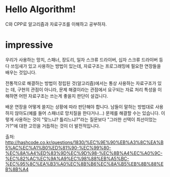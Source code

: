 # Hello Algorithm!

C와 CPP로 알고리즘과 자료구조를 이해하고 공부하자.

# impressive

우리가 사용하는 망치, 스패너, 장도리, 일자 스크류 드라이버, 십자 스크류 드라이버 등 다 쓰임새가 있고 사용하는 방법이 있는데, 자료구조는 프로그래밍에 필요한 연장들을 배우는 것입니다.

전통적으로 해결하는 방법이 정립된 것(알고리즘)에서는 통상 사용하는 자료구조가 있는 데, 구현의 관점이 아니라, 문제 해결이라는 관점에서 요구되는 자료 처리 특성을 이해하면 어떤 자료구조는 쓰는게 좋을지 판단이 설겁니다.

배운 연장을 어떻게 쓸지는 상황에 따라 판단해야 합니다. 남들이 말하는 방법대로 사용하지 않아도(예를 들어 스패너로 망치질을 한다거나...) 문제를 해결할 수는 있습니다. 이렇게 사용하는 것이 "맞느냐? 틀리느냐?"라는 질문보다 "그러한 선택이 최선이었는가?"에 대한 고민을 거듭하는 것이 더 발전적입니다.

출처: <http://hashcode.co.kr/questions/1830/%EC%9E%90%EB%A3%8C%EA%B5%AC%EC%A1%B0%ED%81%90-%EC%99%80-%EC%8A%A4%ED%83%9D%EC%9D%98-%EC%8B%A4%EC%A0%9C-%EC%82%AC%EC%9A%A9%EC%98%88%EB%A5%BC-%EC%95%8C%EA%B3%A0%EC%8B%B6%EC%8A%B5%EB%8B%88%EB%8B%A4> 
